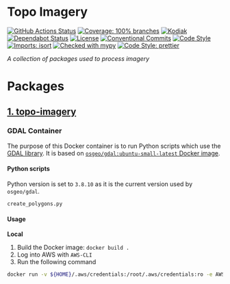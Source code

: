 # Topo Imagery


[![GitHub Actions Status](https://github.com/linz/topo-imagery/workflows/Build/badge.svg)](https://github.com/linz/topo-imagery/actions)
[![Coverage: 100% branches](https://img.shields.io/badge/Coverage-100%25%20branches-brightgreen.svg)](https://pytest.org/)
[![Kodiak](https://badgen.net/badge/Kodiak/enabled?labelColor=2e3a44&color=F39938)](https://kodiakhq.com/)
[![Dependabot Status](https://badgen.net/badge/Dependabot/enabled?labelColor=2e3a44&color=blue)](https://github.com/linz/topo-imagery/network/updates)
[![License](https://badgen.net/github/license/linz/topo-imagery?labelColor=2e3a44&label=License)](https://github.com/linz/topo-imagery/blob/master/LICENSE)
[![Conventional Commits](https://badgen.net/badge/Commits/conventional?labelColor=2e3a44&color=EC5772)](https://conventionalcommits.org)
[![Code Style](https://badgen.net/badge/Code%20Style/black?labelColor=2e3a44&color=000000)](https://github.com/psf/black)
[![Imports: isort](https://img.shields.io/badge/%20imports-isort-%231674b1?style=flat&labelColor=2e3a44)](https://pycqa.github.io/isort/)
[![Checked with mypy](http://www.mypy-lang.org/static/mypy_badge.svg)](http://mypy-lang.org/)
[![Code Style: prettier](https://img.shields.io/badge/code_style-prettier-ff69b4.svg)](https://github.com/prettier/prettier)


_A collection of packages used to process imagery_

# Packages
## [1. topo-imagery](https://github.com/linz/topo-imagery/tree/master/containers/gdal)

### GDAL Container

The purpose of this Docker container is to run Python scripts which use the [GDAL library](https://gdal.org/). It is based on [`osgeo/gdal:ubuntu-small-latest` Docker image](https://hub.docker.com/r/osgeo/gdal/).

#### Python scripts

Python version is set to `3.8.10` as it is the current version used by `osgeo/gdal`.

`create_polygons.py`

#### Usage

**Local**

1. Build the Docker image:
   `docker build .`
2. Log into AWS with `AWS-CLI`
3. Run the following command

```bash
docker run -v ${HOME}/.aws/credentials:/root/.aws/credentials:ro -e AWS_PROFILE='your-aws-profile' 'image-id'  python create_polygons.py --uri 's3://path-to-the-tiff/image.tif' --destination 'destination-bucket'
```

